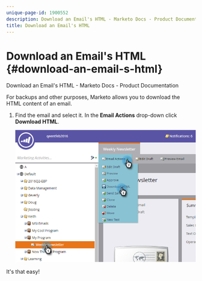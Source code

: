```yaml
---
unique-page-id: 1900552
description: Download an Email's HTML - Marketo Docs - Product Documentation
title: Download an Email's HTML
---
```


# Download an Email's HTML {#download-an-email-s-html}

Download an Email's HTML - Marketo Docs - Product Documentation

For backups and other purposes, Marketo allows you to download the HTML content of an email.

1. Find the email and select it. In the **Email Actions** drop-down click **Download HTML**.

   ![](assets/one-4.png)

It's that easy!
